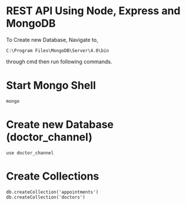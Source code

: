 # REST API Using Node, Express and MongoDB

To Create new Database,
Navigate to,
```
C:\Program Files\MongoDB\Server\4.0\bin
````
through cmd
then run following commands.

# Start Mongo Shell
```
mongo
```
# Create new Database (doctor_channel)
```
use doctor_channel
```
# Create Collections
```
db.createCollection('appointments')
db.createCollection('doctors')
```

